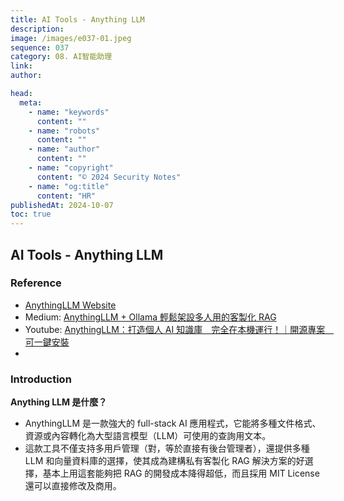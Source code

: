 ```yaml
---
title: AI Tools - Anything LLM
description:
image: /images/e037-01.jpeg
sequence: 037
category: 08. AI智能助理
link:
author:

head:
  meta:
    - name: "keywords"
      content: ""
    - name: "robots"
      content: ""
    - name: "author"
      content: ""
    - name: "copyright"
      content: "© 2024 Security Notes"
    - name: "og:title"
      content: "HR"
publishedAt: 2024-10-07
toc: true
---
```


## AI Tools - Anything LLM

### Reference

- <a href="https://anythingllm.com/">AnythingLLM Website</a>
- Medium: <a href="https://medium.com/@pang2258/anythingllm-ollama%E8%BC%95%E9%AC%86%E6%9E%B6%E8%A8%AD%E5%A4%9A%E4%BA%BA%E7%94%A8%E7%9A%84%E5%AE%A2%E8%A3%BD%E5%8C%96-rag-2d05954bf771">AnythingLLM + Ollama 輕鬆架設多人用的客製化 RAG</a>
- Youtube: <a href="https://www.youtube.com/watch?v=rAaxJ9H4b2E">AnythingLLM：打造個人 AI 知識庫　完全在本機運行！｜開源專案　可一鍵安裝</a>
- <a href=""></a>

### Introduction

**Anything LLM 是什麼？**

- AnythingLLM 是一款強大的 full-stack AI 應用程式，它能將多種文件格式、資源或內容轉化為大型語言模型（LLM）可使用的查詢用文本。
- 這款工具不僅支持多用戶管理（對，等於直接有後台管理者），還提供多種 LLM 和向量資料庫的選擇，使其成為建構私有客製化 RAG 解決方案的好選擇，基本上用這套能夠把 RAG 的開發成本降得超低，而且採用 MIT License 還可以直接修改及商用。
